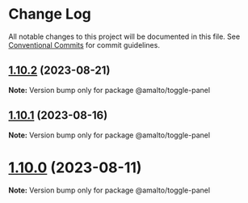 # Change Log

All notable changes to this project will be documented in this file.
See [Conventional Commits](https://conventionalcommits.org) for commit guidelines.

## [1.10.2](https://github.com/amalto/platform6-ui-components/compare/@amalto/toggle-panel@1.10.1...@amalto/toggle-panel@1.10.2) (2023-08-21)

**Note:** Version bump only for package @amalto/toggle-panel

## [1.10.1](https://github.com/amalto/platform6-ui-components/compare/@amalto/toggle-panel@1.10.0...@amalto/toggle-panel@1.10.1) (2023-08-16)

**Note:** Version bump only for package @amalto/toggle-panel

# [1.10.0](https://github.com/amalto/platform6-ui-components/compare/@amalto/toggle-panel@1.9.29...@amalto/toggle-panel@1.10.0) (2023-08-11)

**Note:** Version bump only for package @amalto/toggle-panel
